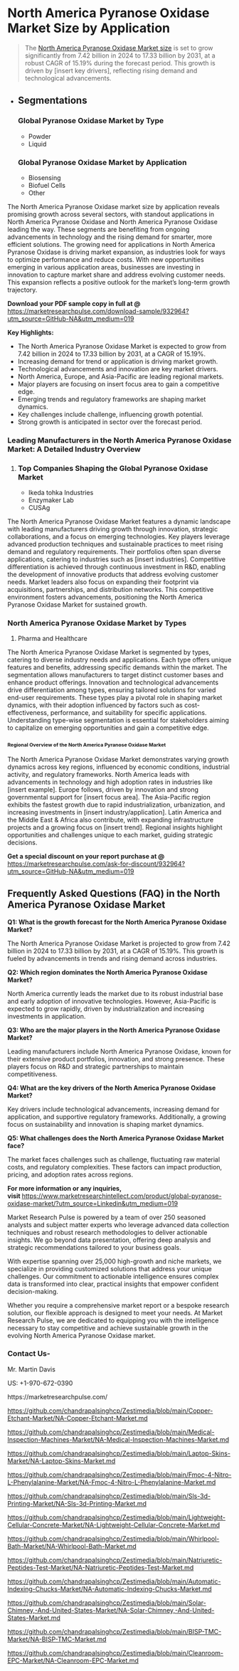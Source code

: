 


<h1>North America Pyranose Oxidase Market&nbsp;Size by Application</h1><blockquote><p>The <a href="https://marketresearchpulse.com/download-sample/932964?utm_source=GitHub-NA&amp;utm_medium=019">North America Pyranose Oxidase Market size</a> is set to grow significantly from 7.42 billion in 2024 to 17.33 billion by 2031, at a robust CAGR of 15.19% during the forecast period. This growth is driven by [insert key drivers], reflecting rising demand and technological advancements.</p></blockquote><ul><li><h2>Segmentations</h2><h3>Global Pyranose Oxidase Market by Type</h3><ul><li>Powder</li><li>Liquid</li></ul><h3>Global Pyranose Oxidase Market by Application</h3><ul><li>Biosensing</li><li>Biofuel Cells</li><li>Other</li></ul></li></ul><p>The North America Pyranose Oxidase market size by application reveals promising growth across several sectors, with standout applications in North America Pyranose Oxidase and North America Pyranose Oxidase leading the way. These segments are benefiting from ongoing advancements in technology and the rising demand for smarter, more efficient solutions. The growing need for applications in North America Pyranose Oxidase is driving market expansion, as industries look for ways to optimize performance and reduce costs. With new opportunities emerging in various application areas, businesses are investing in innovation to capture market share and address evolving customer needs. This expansion reflects a positive outlook for the market’s long-term growth trajectory.</p><p><strong>Download your PDF sample copy in full at @ </strong><a href="https://marketresearchpulse.com/download-sample/932964?utm_source=GitHub-NA&amp;utm_medium=019">https://marketresearchpulse.com/download-sample/932964?utm_source=GitHub-NA&amp;utm_medium=019</a></p><p><strong>Key Highlights: </strong></p><ul><li>The North America Pyranose Oxidase Market is expected to grow from 7.42 billion in 2024 to 17.33 billion by 2031, at a CAGR of 15.19%.</li><li>Increasing demand for trend or application is driving market growth.</li><li>Technological advancements and innovation are key market drivers.</li><li>North America, Europe, and Asia-Pacific are leading regional markets.</li><li>Major players are focusing on insert focus area to gain a competitive edge.</li><li>Emerging trends and regulatory frameworks are shaping market dynamics.</li><li>Key challenges include challenge, influencing growth potential.</li><li>Strong growth is anticipated in sector over the forecast period.</li></ul><h3>Leading Manufacturers in the North America Pyranose Oxidase Market: A Detailed Industry Overview</h3><ol><li><h3>Top Companies Shaping the Global Pyranose Oxidase Market </h3><ul><li>Ikeda tohka Industries</li><li>Enzymaker Lab</li><li>CUSAg</li></ul></li></ol><div class="flex max-w-full flex-col flex-grow"><div class="min-h-8 text-message flex w-full flex-col items-end gap-2 whitespace-normal break-words [.text-message+&amp;]:mt-5" dir="auto" data-message-author-role="assistant" data-message-id="fd8432e4-4910-450d-b182-61b7bfb0a01f" data-message-model-slug="gpt-4o"><div class="flex w-full flex-col gap-1 empty:hidden first:pt-[3px]"><div class="markdown prose w-full break-words dark:prose-invert light"><p>The North America Pyranose Oxidase Market features a dynamic landscape with leading manufacturers driving growth through innovation, strategic collaborations, and a focus on emerging technologies. Key players leverage advanced production techniques and sustainable practices to meet rising demand and regulatory requirements. Their portfolios often span diverse applications, catering to industries such as [insert industries]. Competitive differentiation is achieved through continuous investment in R&amp;D, enabling the development of innovative products that address evolving customer needs. Market leaders also focus on expanding their footprint via acquisitions, partnerships, and distribution networks. This competitive environment fosters advancements, positioning the North America Pyranose Oxidase Market for sustained growth.</p></div></div></div></div><h3>North America Pyranose Oxidase Market by Types</h3><ol><li>Pharma and Healthcare</li></ol><div class="flex max-w-full flex-col flex-grow"><div class="min-h-8 text-message flex w-full flex-col items-end gap-2 whitespace-normal break-words [.text-message+&amp;]:mt-5" dir="auto" data-message-author-role="assistant" data-message-id="084470be-0bb7-4664-bddf-5156b4f41249" data-message-model-slug="gpt-4o-mini"><div class="flex w-full flex-col gap-1 empty:hidden first:pt-[3px]"><div class="markdown prose w-full break-words dark:prose-invert light"><p>The North America Pyranose Oxidase Market is segmented by types, catering to diverse industry needs and applications. Each type offers unique features and benefits, addressing specific demands within the market. The segmentation allows manufacturers to target distinct customer bases and enhance product offerings. Innovation and technological advancements drive differentiation among types, ensuring tailored solutions for varied end-user requirements. These types play a pivotal role in shaping market dynamics, with their adoption influenced by factors such as cost-effectiveness, performance, and suitability for specific applications. Understanding type-wise segmentation is essential for stakeholders aiming to capitalize on emerging opportunities and gain a competitive edge.</p></div></div></div></div><h3><span style="font-size: 11px;">Regional Overview of the North America Pyranose Oxidase Market</span></h3><div class="flex max-w-full flex-col flex-grow"><div class="min-h-8 text-message flex w-full flex-col items-end gap-2 whitespace-normal break-words [.text-message+&amp;]:mt-5" dir="auto" data-message-author-role="assistant" data-message-id="e9038762-ce64-4e30-91c9-9bd413514231" data-message-model-slug="gpt-4o-mini"><div class="flex w-full flex-col gap-1 empty:hidden first:pt-[3px]"><div class="markdown prose w-full break-words dark:prose-invert light"><p>The North America Pyranose Oxidase Market demonstrates varying growth dynamics across key regions, influenced by economic conditions, industrial activity, and regulatory frameworks. North America leads with advancements in technology and high adoption rates in industries like [insert example]. Europe follows, driven by innovation and strong governmental support for [insert focus area]. The Asia-Pacific region exhibits the fastest growth due to rapid industrialization, urbanization, and increasing investments in [insert industry/application]. Latin America and the Middle East &amp; Africa also contribute, with expanding infrastructure projects and a growing focus on [insert trend]. Regional insights highlight opportunities and challenges unique to each market, guiding strategic decisions.</p></div></div></div></div><p><strong>Get a special discount on your report purchase at @ </strong><a href="https://marketresearchpulse.com/ask-for-discount/932964?utm_source=GitHub-NA&amp;utm_medium=019">https://marketresearchpulse.com/ask-for-discount/932964?utm_source=GitHub-NA&amp;utm_medium=019</a></p><h2>Frequently Asked Questions (FAQ) in the North America Pyranose Oxidase Market</h2><p><strong>Q1: What is the growth forecast for the North America Pyranose Oxidase Market?</strong></p><p>The North America Pyranose Oxidase Market is projected to grow from 7.42 billion in 2024 to 17.33 billion by 2031, at a CAGR of 15.19%. This growth is fueled by advancements in trends and rising demand across industries.</p><p><strong>Q2: Which region dominates the North America Pyranose Oxidase Market?</strong></p><p>North America currently leads the market due to its robust industrial base and early adoption of innovative technologies. However, Asia-Pacific is expected to grow rapidly, driven by industrialization and increasing investments in application.</p><p><strong>Q3: Who are the major players in the North America Pyranose Oxidase Market?</strong></p><p>Leading manufacturers include North America Pyranose Oxidase, known for their extensive product portfolios, innovation, and strong presence. These players focus on R&amp;D and strategic partnerships to maintain competitiveness.</p><p><strong>Q4: What are the key drivers of the North America Pyranose Oxidase Market?</strong></p><p>Key drivers include technological advancements, increasing demand for application, and supportive regulatory frameworks. Additionally, a growing focus on sustainability and innovation is shaping market dynamics.</p><p><strong>Q5: What challenges does the North America Pyranose Oxidase Market face?</strong></p><p>The market faces challenges such as challenge, fluctuating raw material costs, and regulatory complexities. These factors can impact production, pricing, and adoption rates across regions.</p><p><strong>For more information or any inquiries, visit&nbsp;</strong><a href="https://www.marketresearchintellect.com/product/global-pyranose-oxidase-market/?utm_source=Linkedin&utm_medium=019">https://www.marketresearchintellect.com/product/global-pyranose-oxidase-market/?utm_source=Linkedin&utm_medium=019</a></p><p>Market Research Pulse is powered by a team of over 250 seasoned analysts and subject matter experts who leverage advanced data collection techniques and robust research methodologies to deliver actionable insights. We go beyond data presentation, offering deep analysis and strategic recommendations tailored to your business goals.</p><p>With expertise spanning over 25,000 high-growth and niche markets, we specialize in providing customized solutions that address your unique challenges. Our commitment to actionable intelligence ensures complex data is transformed into clear, practical insights that empower confident decision-making.</p><p>Whether you require a comprehensive market report or a bespoke research solution, our flexible approach is designed to meet your needs. At Market Research Pulse, we are dedicated to equipping you with the intelligence necessary to stay competitive and achieve sustainable growth in the evolving North America Pyranose Oxidase market.</p><h3><strong>Contact Us-</strong></h3><p>Mr. Martin Davis</p><p>US: +1-970-672-0390</p><p>https://marketresearchpulse.com/</p><p><a href="https://github.com/chandrapalsinghcp/Zestimedia/blob/main/Copper-Etchant-Market/NA-Copper-Etchant-Market.md">https://github.com/chandrapalsinghcp/Zestimedia/blob/main/Copper-Etchant-Market/NA-Copper-Etchant-Market.md</a></p><p><a href="https://github.com/chandrapalsinghcp/Zestimedia/blob/main/Medical-Inspection-Machines-Market/NA-Medical-Inspection-Machines-Market.md">https://github.com/chandrapalsinghcp/Zestimedia/blob/main/Medical-Inspection-Machines-Market/NA-Medical-Inspection-Machines-Market.md</a></p><p><a href="https://github.com/chandrapalsinghcp/Zestimedia/blob/main/Laptop-Skins-Market/NA-Laptop-Skins-Market.md">https://github.com/chandrapalsinghcp/Zestimedia/blob/main/Laptop-Skins-Market/NA-Laptop-Skins-Market.md</a></p><p><a href="https://github.com/chandrapalsinghcp/Zestimedia/blob/main/Fmoc-4-Nitro-L-Phenylalanine-Market/NA-Fmoc-4-Nitro-L-Phenylalanine-Market.md">https://github.com/chandrapalsinghcp/Zestimedia/blob/main/Fmoc-4-Nitro-L-Phenylalanine-Market/NA-Fmoc-4-Nitro-L-Phenylalanine-Market.md</a></p><p><a href="https://github.com/chandrapalsinghcp/Zestimedia/blob/main/Sls-3d-Printing-Market/NA-Sls-3d-Printing-Market.md">https://github.com/chandrapalsinghcp/Zestimedia/blob/main/Sls-3d-Printing-Market/NA-Sls-3d-Printing-Market.md</a></p><p><a href="https://github.com/chandrapalsinghcp/Zestimedia/blob/main/Lightweight-Cellular-Concrete-Market/NA-Lightweight-Cellular-Concrete-Market.md">https://github.com/chandrapalsinghcp/Zestimedia/blob/main/Lightweight-Cellular-Concrete-Market/NA-Lightweight-Cellular-Concrete-Market.md</a></p><p><a href="https://github.com/chandrapalsinghcp/Zestimedia/blob/main/Whirlpool-Bath-Market/NA-Whirlpool-Bath-Market.md">https://github.com/chandrapalsinghcp/Zestimedia/blob/main/Whirlpool-Bath-Market/NA-Whirlpool-Bath-Market.md</a></p><p><a href="https://github.com/chandrapalsinghcp/Zestimedia/blob/main/Natriuretic-Peptides-Test-Market/NA-Natriuretic-Peptides-Test-Market.md">https://github.com/chandrapalsinghcp/Zestimedia/blob/main/Natriuretic-Peptides-Test-Market/NA-Natriuretic-Peptides-Test-Market.md</a></p><p><a href="https://github.com/chandrapalsinghcp/Zestimedia/blob/main/Automatic-Indexing-Chucks-Market/NA-Automatic-Indexing-Chucks-Market.md">https://github.com/chandrapalsinghcp/Zestimedia/blob/main/Automatic-Indexing-Chucks-Market/NA-Automatic-Indexing-Chucks-Market.md</a></p><p><a href="https://github.com/chandrapalsinghcp/Zestimedia/blob/main/Solar-Chimney,-And-United-States-Market/NA-Solar-Chimney,-And-United-States-Market.md">https://github.com/chandrapalsinghcp/Zestimedia/blob/main/Solar-Chimney,-And-United-States-Market/NA-Solar-Chimney,-And-United-States-Market.md</a></p><p><a href="https://github.com/chandrapalsinghcp/Zestimedia/blob/main/BISP-TMC-Market/NA-BISP-TMC-Market.md">https://github.com/chandrapalsinghcp/Zestimedia/blob/main/BISP-TMC-Market/NA-BISP-TMC-Market.md</a></p><p><a href="https://github.com/chandrapalsinghcp/Zestimedia/blob/main/Cleanroom-EPC-Market/NA-Cleanroom-EPC-Market.md">https://github.com/chandrapalsinghcp/Zestimedia/blob/main/Cleanroom-EPC-Market/NA-Cleanroom-EPC-Market.md</a></p>
